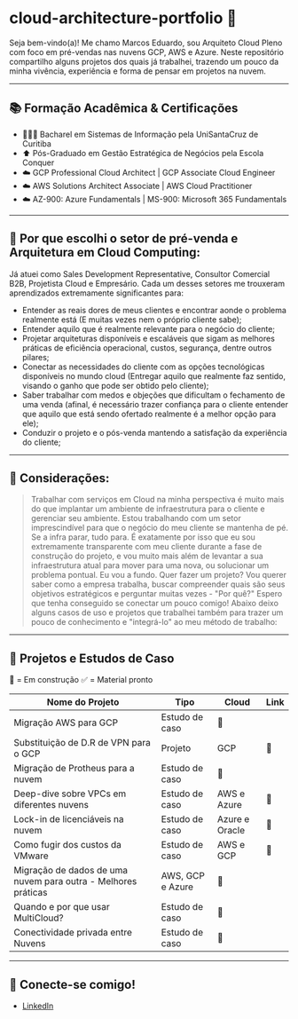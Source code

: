 # cloud-architecture-portfolio 🧠

Seja bem-vindo(a)! Me chamo Marcos Eduardo, sou Arquiteto Cloud Pleno com foco em pré-vendas nas nuvens GCP, AWS e Azure.
Neste repositório compartilho alguns projetos dos quais já trabalhei, trazendo um pouco da minha vivência, experiência e forma de pensar em projetos na nuvem.

---

## 📚 Formação Acadêmica & Certificações
- 👨🏼‍🎓 Bacharel em Sistemas de Informação pela UniSantaCruz de Curitiba
- ⬆️ Pós-Graduado em Gestão Estratégica de Negócios pela Escola Conquer
- ☁️ GCP Professional Cloud Architect | GCP Associate Cloud Engineer
- ☁️ AWS Solutions Architect Associate | AWS Cloud Practitioner
- ☁️ AZ-900: Azure Fundamentals | MS-900: Microsoft 365 Fundamentals

---

## 🧰 Por que escolhi o setor de pré-venda e Arquitetura em Cloud Computing:

Já atuei como Sales Development Representative, Consultor Comercial B2B, Projetista Cloud e Empresário. Cada um desses setores me trouxeram aprendizados extremamente significantes para:
- Entender as reais dores de meus clientes e encontrar aonde o problema realmente está (E muitas vezes nem o próprio cliente sabe);
- Entender aquilo que é realmente relevante para o negócio do cliente;
- Projetar arquiteturas disponíveis e escaláveis que sigam as melhores práticas de eficiência operacional, custos, segurança, dentre outros pilares;
- Conectar as necessidades do cliente com as opções tecnológicas disponíveis no mundo cloud (Entregar aquilo que realmente faz sentido, visando o ganho que pode ser obtido pelo cliente);
- Saber trabalhar com medos e objeções que dificultam o fechamento de uma venda (afinal, é necessário trazer confiança para o cliente entender que aquilo que está sendo ofertado realmente é a melhor opção para ele);
- Conduzir o projeto e o pós-venda mantendo a satisfação da experiência do cliente;

---

## 🧠 Considerações:

> Trabalhar com serviços em Cloud na minha perspectiva é muito mais do que implantar um ambiente de infraestrutura para o cliente e gerenciar seu ambiente.
> Estou trabalhando com um setor imprescindível para que o negócio do meu cliente se mantenha de pé. Se a infra parar, tudo para.
> É exatamente por isso que eu sou extremamente transparente com meu cliente durante a fase de construção do projeto, e vou muito mais além de levantar a sua infraestrutura atual para mover para uma nova, ou solucionar um problema pontual. Eu vou a fundo.
> Quer fazer um projeto? Vou querer saber como a empresa trabalha, buscar compreender quais são seus objetivos estratégicos e perguntar muitas vezes - "Por quê?"
Espero que tenha conseguido se conectar um pouco comigo! Abaixo deixo alguns casos de uso e projetos que trabalhei também para trazer um pouco de conhecimento e "integrá-lo" ao meu método de trabalho:

---

## 🧪 Projetos e Estudos de Caso

🚧 = Em construção
✅ = Material pronto

| Nome do Projeto | Tipo | Cloud | Link | 
|-----------------|------|-------|------|
| Migração AWS para GCP | Estudo de caso | 🚧 |
| Substituição de D.R de VPN para o GCP | Projeto | GCP | 🚧 |
| Migração de Protheus para a nuvem | Estudo de caso | 🚧 |
| Deep-dive sobre VPCs em diferentes nuvens | Estudo de caso | AWS e Azure | 🚧 |
| Lock-in de licenciáveis na nuvem | Estudo de caso | Azure e Oracle |🚧|
| Como fugir dos custos da VMware | Estudo de caso | AWS e GCP |🚧|
| Migração de dados de uma nuvem para outra - Melhores práticas | AWS, GCP e Azure |🚧|
| Quando e por que usar MultiCloud? | Estudo de caso |🚧|
| Conectividade privada entre Nuvens | Estudo de caso |🚧|

---

## 🤝 Conecte-se comigo!

- [LinkedIn](https://www.linkedin.com/in/marcosestigara/)


